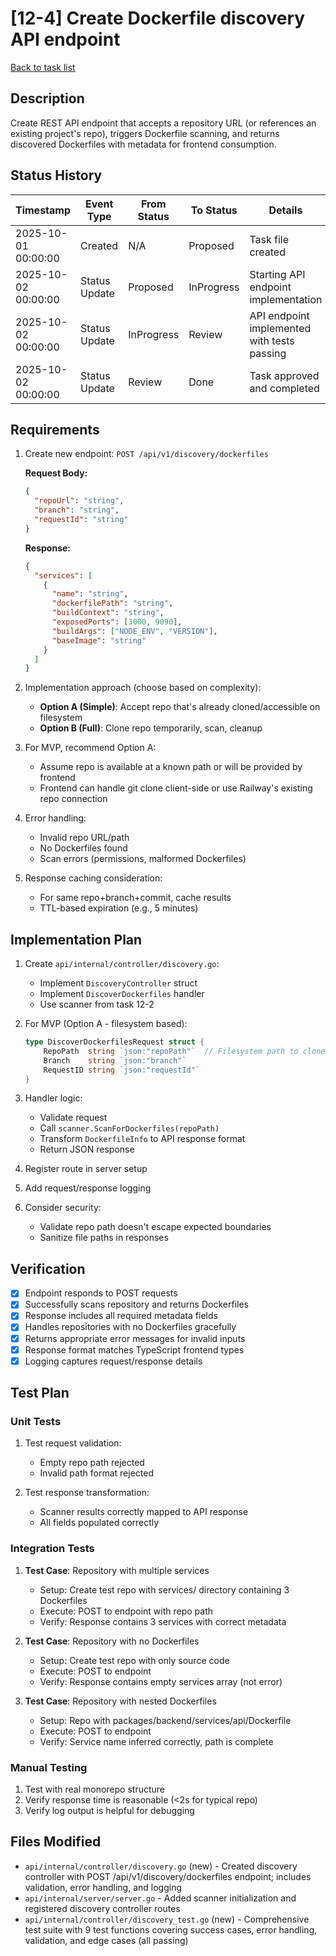 # [12-4] Create Dockerfile discovery API endpoint

[Back to task list](./tasks.md)

## Description
Create REST API endpoint that accepts a repository URL (or references an existing project's repo), triggers Dockerfile scanning, and returns discovered Dockerfiles with metadata for frontend consumption.

## Status History

| Timestamp | Event Type | From Status | To Status | Details | User |
|-----------|------------|-------------|-----------|---------|------|
| 2025-10-01 00:00:00 | Created | N/A | Proposed | Task file created | AI Agent |
| 2025-10-02 00:00:00 | Status Update | Proposed | InProgress | Starting API endpoint implementation | AI Agent |
| 2025-10-02 00:00:00 | Status Update | InProgress | Review | API endpoint implemented with tests passing | AI Agent |
| 2025-10-02 00:00:00 | Status Update | Review | Done | Task approved and completed | sean |

## Requirements

1. Create new endpoint: `POST /api/v1/discovery/dockerfiles`
   
   **Request Body:**
   ```json
   {
     "repoUrl": "string",
     "branch": "string",
     "requestId": "string"
   }
   ```

   **Response:**
   ```json
   {
     "services": [
       {
         "name": "string",
         "dockerfilePath": "string",
         "buildContext": "string",
         "exposedPorts": [3000, 9090],
         "buildArgs": ["NODE_ENV", "VERSION"],
         "baseImage": "string"
       }
     ]
   }
   ```

2. Implementation approach (choose based on complexity):
   - **Option A (Simple)**: Accept repo that's already cloned/accessible on filesystem
   - **Option B (Full)**: Clone repo temporarily, scan, cleanup

3. For MVP, recommend Option A:
   - Assume repo is available at a known path or will be provided by frontend
   - Frontend can handle git clone client-side or use Railway's existing repo connection

4. Error handling:
   - Invalid repo URL/path
   - No Dockerfiles found
   - Scan errors (permissions, malformed Dockerfiles)

5. Response caching consideration:
   - For same repo+branch+commit, cache results
   - TTL-based expiration (e.g., 5 minutes)

## Implementation Plan

1. Create `api/internal/controller/discovery.go`:
   - Implement `DiscoveryController` struct
   - Implement `DiscoverDockerfiles` handler
   - Use scanner from task 12-2

2. For MVP (Option A - filesystem based):
   ```go
   type DiscoverDockerfilesRequest struct {
       RepoPath  string `json:"repoPath"`  // Filesystem path to cloned repo
       Branch    string `json:"branch"`
       RequestID string `json:"requestId"`
   }
   ```

3. Handler logic:
   - Validate request
   - Call `scanner.ScanForDockerfiles(repoPath)`
   - Transform `DockerfileInfo` to API response format
   - Return JSON response

4. Register route in server setup

5. Add request/response logging

6. Consider security:
   - Validate repo path doesn't escape expected boundaries
   - Sanitize file paths in responses

## Verification

- [x] Endpoint responds to POST requests
- [x] Successfully scans repository and returns Dockerfiles
- [x] Response includes all required metadata fields
- [x] Handles repositories with no Dockerfiles gracefully
- [x] Returns appropriate error messages for invalid inputs
- [x] Response format matches TypeScript frontend types
- [x] Logging captures request/response details

## Test Plan

### Unit Tests
1. Test request validation:
   - Empty repo path rejected
   - Invalid path format rejected

2. Test response transformation:
   - Scanner results correctly mapped to API response
   - All fields populated correctly

### Integration Tests
1. **Test Case**: Repository with multiple services
   - Setup: Create test repo with services/ directory containing 3 Dockerfiles
   - Execute: POST to endpoint with repo path
   - Verify: Response contains 3 services with correct metadata

2. **Test Case**: Repository with no Dockerfiles
   - Setup: Create test repo with only source code
   - Execute: POST to endpoint
   - Verify: Response contains empty services array (not error)

3. **Test Case**: Repository with nested Dockerfiles
   - Setup: Repo with packages/backend/services/api/Dockerfile
   - Execute: POST to endpoint
   - Verify: Service name inferred correctly, path is complete

### Manual Testing
1. Test with real monorepo structure
2. Verify response time is reasonable (<2s for typical repo)
3. Verify log output is helpful for debugging

## Files Modified

- `api/internal/controller/discovery.go` (new) - Created discovery controller with POST /api/v1/discovery/dockerfiles endpoint; includes validation, error handling, and logging
- `api/internal/server/server.go` - Added scanner initialization and registered discovery controller routes
- `api/internal/controller/discovery_test.go` (new) - Comprehensive test suite with 9 test functions covering success cases, error handling, validation, and edge cases (all passing)

